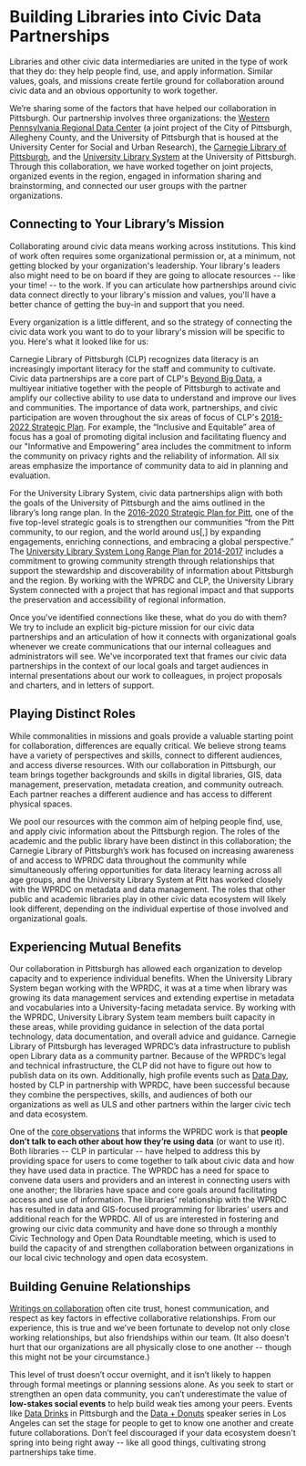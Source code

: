 # Building Libraries into Civic Data Partnerships

Libraries and other civic data intermediaries are united in the type of work that they do: they help people find, use, and apply information. Similar values, goals, and missions create fertile ground for collaboration around civic data and an obvious opportunity to work together.

We’re sharing some of the factors that have helped our collaboration in Pittsburgh. Our partnership involves three organizations: the [Western Pennsylvania Regional Data Center](http://www.wprdc.org/) \(a joint project of the City of Pittsburgh, Allegheny County, and the University of Pittsburgh that is housed at the University Center for Social and Urban Research\), the [Carnegie Library of Pittsburgh](https://www.carnegielibrary.org/), and the [University Library System](https://www.library.pitt.edu/) at the University of Pittsburgh. Through this collaboration, we have worked together on joint projects, organized events in the region, engaged in information sharing and brainstorming, and connected our user groups with the partner organizations.

## **Connecting to Your Library’s Mission**

Collaborating around civic data means working across institutions. This kind of work often requires some organizational permission or, at a minimum, not getting blocked by your organization's leadership. Your library's leaders also might need to be on board if they are going to allocate resources -- like your time! -- to the work. If you can articulate how partnerships around civic data connect directly to your library's mission and values, you'll have a better chance of getting the buy-in and support that you need.

Every organization is a little different, and so the strategy of connecting the civic data work you want to do to your library's mission will be specific to you. Here's what it looked like for us:

Carnegie Library of Pittsburgh \(CLP\) recognizes data literacy is an increasingly important literacy for the staff and community to cultivate. Civic data partnerships are a core part of CLP's [Beyond Big Data](https://youtu.be/0C61tvOIf78), a multiyear initiative together with the people of Pittsburgh to activate and amplify our collective ability to use data to understand and improve our lives and communities. The importance of data work, partnerships, and civic participation are woven throughout the six areas of focus of CLP's [2018-2022 Strategic Plan](https://www.carnegielibrary.org/about/strategic-plan/). For example, the “Inclusive and Equitable” area of focus has a goal of promoting digital inclusion and facilitating fluency and our "Informative and Empowering” area includes the commitment to inform the community on privacy rights and the reliability of information. All six areas emphasize the importance of community data to aid in planning and evaluation.

For the University Library System, civic data partnerships align with both the goals of the University of Pittsburgh and the aims outlined in the library’s long range plan. In the [2016-2020 Strategic Plan for Pitt](https://www.pitt.edu/sites/default/files/Strategic-Plan-Presentation.pdf), one of the five top-level strategic goals is to strengthen our communities “from the Pitt community, to our region, and the world around us\[,\] by expanding engagements, enriching connections, and embracing a global perspective.” The [University Library System Long Range Plan for 2014-2017](https://www.library.pitt.edu/other/files/pdf/about/LRP14-17.pdf) includes a commitment to growing community strength through relationships that support the stewardship and discoverability of information about Pittsburgh and the region. By working with the WPRDC and CLP, the University Library System connected with a project that has regional impact and that supports the preservation and accessibility of regional information.

Once you've identified connections like these, what do you do with them? We try to include an explicit big-picture mission for our civic data partnerships and an articulation of how it connects with organizational goals whenever we create communications that our internal colleagues and administrators will see. We've incorporated text that frames our civic data partnerships in the context of our local goals and target audiences in internal presentations about our work to colleagues, in project proposals and charters, and in letters of support.

## **Playing Distinct Roles**

While commonalities in missions and goals provide a valuable starting point for collaboration, differences are equally critical. We believe strong teams have a variety of perspectives and skills, connect to different audiences, and access diverse resources. With our collaboration in Pittsburgh, our team brings together backgrounds and skills in digital libraries, GIS, data management, preservation, metadata creation, and community outreach. Each partner reaches a different audience and has access to different physical spaces. 

We pool our resources with the common aim of helping people find, use, and apply civic information about the Pittsburgh region. The roles of the academic and the public library have been distinct in this collaboration; the Carnegie Library of Pittsburgh’s work has focused on increasing awareness of and access to WPRDC data throughout the community while simultaneously offering opportunities for data literacy learning across all age groups, and the University Library System at Pitt has worked closely with the WPRDC on metadata and data management. The roles that other public and academic libraries play in other civic data ecosystem will likely look different, depending on the individual expertise of those involved and organizational goals.

## **Experiencing Mutual Benefits**

Our collaboration in Pittsburgh has allowed each organization to develop capacity and to experience individual benefits. When the University Library System began working with the WPRDC, it was at a time when library was growing its data management services and extending expertise in metadata and vocabularies into a University-facing metadata service. By working with the WPRDC, University Library System team members built capacity in these areas, while providing guidance in selection of the data portal technology, data documentation, and overall advice and guidance. Carnegie Library of Pittsburgh has leveraged WPRDC’s data infrastructure to publish open Library data as a community partner. Because of the WPRDC’s legal and technical infrastructure, the CLP did not have to figure out how to publish data on its own. Additionally, high profile events such as [Data Day](https://www.livingcities.org/blog/1226-pittsburgh-s-data-day-using-civic-data-to-spark-hands-on-community-engagement), hosted by CLP in partnership with WPRDC, have been successful because they combine the perspectives, skills, and audiences of both our organizations as well as ULS and other partners within the larger civic tech and data ecosystem.

One of the [core observations](https://docs.google.com/presentation/d/1VO6GGw7e7gN4lXHFeNnZcfVQsal-SZPS_0DbBCxgZAk/edit#slide=id.gdb13b5fad_0_107) that informs the WPRDC work is that **people don’t talk to each other about how they’re using data** \(or want to use it\). Both libraries -- CLP in particular -- have helped to address this by providing space for users to come together to talk about civic data and how they have used data in practice. The WPRDC has a need for space to convene data users and providers and an interest in connecting users with one another; the libraries have space and core goals around facilitating access and use of information. The libraries’ relationship with the WPRDC has resulted in data and GIS-focused programming for libraries’ users and additional reach for the WPRDC. All of us are interested in fostering and growing our civic data community and have done so through a monthly Civic Technology and Open Data Roundtable meeting, which is used to build the capacity of and strengthen collaboration between organizations in our local civic technology and open data ecosystem.

## **Building Genuine Relationships**

[Writings on collaboration](https://www.educause.edu/ir/library/html/erm/erm99/erm9945.html) often cite trust, honest communication, and respect as key factors in effective collaborative relationships. From our experience, this is true and we’ve been fortunate to develop not only close working relationships, but also friendships within our team. \(It also doesn’t hurt that our organizations are all physically close to one another -- though this might not be your circumstance.\)

This level of trust doesn’t occur overnight, and it isn’t likely to happen through formal meetings or planning sessions alone. As you seek to start or strengthen an open data community, you can’t underestimate the value of **low-stakes social events** to help build weak ties among your peers. Events like [Data Drinks](http://www.wprdc.org/event/data-drinks/) in Pittsburgh and the [Data + Donuts](https://datadonuts.la/about/) speaker series in Los Angeles can set the stage for people to get to know one another and create future collaborations. Don’t feel discouraged if your data ecosystem doesn't spring into being right away -- like all good things, cultivating strong partnerships take time.


